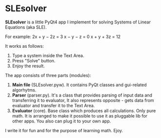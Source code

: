 # SLEsolver

<b>SLEsolver</b> is a little PyQt4 app I implement for solving Systems of Linear Equations (aka SLE).

For example:
  2x	+	y	−	2z	=	3
  x	−	y	−	z	=	0
  x	+	y	+	3z	=	12

It works as follows:
  1. Type a system inside the Text Area.
  2. Press "Solve" button.
  3. Enjoy the result.

The app consists of three parts (modules):
  1. <b>Main file</b> (SLEsolver.pyw). It contains PyQt classes and gui-related algorhytms.
  2. <b>Parser</b> (parser.py). It's a class that provides parsing of input data and transferring it to evaluator, 
     It also represents opposite - gets data from evaluator and transfer it to the Text Area.
  3. <b>Evaluator</b> (core). Base class which produces all calculations. Only pure math.
     It is arranged to make it possible to use it as pluggable lib for other apps.
     You also can plug it to your own app.

I write it for fun and for the purpose of learning math.
Ejoy.
